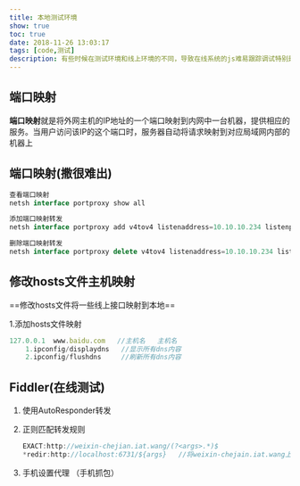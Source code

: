 ```yaml
---
title: 本地测试环境
show: true
toc: true
date: 2018-11-26 13:03:17
tags: [code,测试]
description: 有些时候在测试环境和线上环境的不同，导致在线系统的js难易跟踪调试特别是一些动态js脚本。fiddler这个工具减少了很多调试上的烦恼，尤其是强大的AutoResponder.它可以抓取在线页面保存到本地进行调试，这大大减少了在线调试的困难
---
```




## 端口映射

**端口映射**就是将外网主机的IP地址的一个端口映射到内网中一台机器，提供相应的服务。当用户访问该IP的这个端口时，服务器自动将请求映射到对应局域网内部的机器上

## 端口映射(撒很难出)

```javascript
查看端口映射
netsh interface portproxy show all

添加端口映射转发
netsh interface portproxy add v4tov4 listenaddress=10.10.10.234 listenport=64822 connectaddress=172.168.128.68 connectport=22 //10.10.10.234：64822 连接到 172.168.128.68：22

删除端口映射转发
netsh interface portproxy delete v4tov4 listenaddress=10.10.10.234 listenport=64822 
```



## 修改hosts文件主机映射

==修改hosts文件将一些线上接口映射到本地==

1.添加hosts文件映射

```javascript
127.0.0.1  www.baidu.com   //主机名   主机名
    1.ipconfig/displaydns   //显示所有dns内容
    2.ipconfig/flushdns  	//刷新所有dns内容
```

## Fiddler(在线测试)

1. 使用AutoResponder转发

2. 正则匹配转发规则

   ```javascript
   EXACT:http://weixin-chejian.iat.wang/(?<args>.*)$
   *redir:http://localhost:6731/${args}   //将weixin-chejain.iat.wang上的请求重定向到本地
   ```



3. 手机设置代理 （手机抓包）